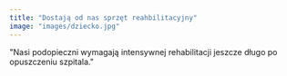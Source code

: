 ```yaml
---
title: "Dostają od nas sprzęt reahbilitacyjny"
image: "images/dziecko.jpg"
---
```


"Nasi podopieczni wymagają intensywnej rehabilitacji jeszcze długo po opuszczeniu szpitala."

